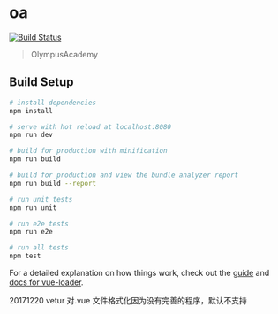 # oa
[![Build Status](https://travis-ci.org/temberature/temberature.github.io.svg?branch=gh-pages)](https://travis-ci.org/temberature/temberature.github.io)
> OlympusAcademy

## Build Setup

``` bash
# install dependencies
npm install

# serve with hot reload at localhost:8080
npm run dev

# build for production with minification
npm run build

# build for production and view the bundle analyzer report
npm run build --report

# run unit tests
npm run unit

# run e2e tests
npm run e2e

# run all tests
npm test
```

For a detailed explanation on how things work, check out the [guide](http://vuejs-templates.github.io/webpack/) and [docs for vue-loader](http://vuejs.github.io/vue-loader).


20171220
vetur 对.vue 文件格式化因为没有完善的程序，默认不支持


